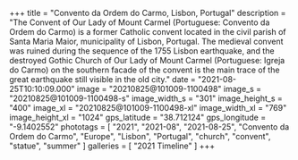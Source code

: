 +++
title = "Convento da Ordem do Carmo, Lisbon, Portugal"
description = "The Convent of Our Lady of Mount Carmel (Portuguese: Convento da Ordem do Carmo) is a former Catholic convent located in the civil parish of Santa Maria Maior, municipality of Lisbon, Portugal. The medieval convent was ruined during the sequence of the 1755 Lisbon earthquake, and the destroyed Gothic Church of Our Lady of Mount Carmel (Portuguese: Igreja do Carmo) on the southern facade of the convent is the main trace of the great earthquake still visible in the old city."
date = "2021-08-25T10:10:09.000"
image = "20210825@101009-1100498"
image_s = "20210825@101009-1100498-s"
image_width_s = "301"
image_height_s = "400"
image_xl = "20210825@101009-1100498-xl"
image_width_xl = "769"
image_height_xl = "1024"
gps_latitude = "38.712124"
gps_longitude = "-9.1402552"
phototags = [ "2021", "2021-08", "2021-08-25", "Convento da Ordem do Carmo", "Europe", "Lisbon", "Portugal", "church", "convent", "statue", "summer" ]
galleries = [ "2021 Timeline" ]
+++
